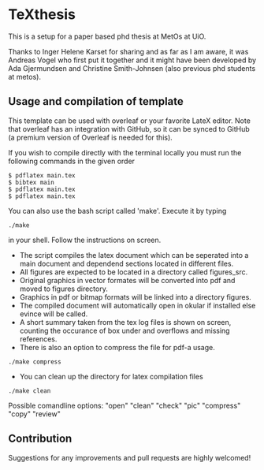 # TeXthesis
This is a setup for a paper based phd thesis at MetOs at UiO.

Thanks to Inger Helene Karset for sharing and as far as I am aware, it was  Andreas Vogel  who first put it together and it might have been developed by Ada Gjermundsen and  Christine Smith-Johnsen (also previous phd students at metos).


## Usage and compilation of template
This template can be used with overleaf or your favorite LateX editor. Note that overleaf has an integration with GitHub, so it can be synced to GitHub (a premium version of Overleaf is needed for this).

If you wish to compile directly with the terminal locally you must run the following commands in the given order
```shell
$ pdflatex main.tex
$ bibtex main
$ pdflatex main.tex
$ pdflatex main.tex
```

You can also use the bash script called 'make'. Execute it by typing
```shell
./make

```
in your shell. Follow the instructions on screen.

- The script compiles the latex document which can be seperated into a main document and dependend sections located in different files.
- All figures are expected to be located in a directory called figures_src.
- Original graphics in vector formates will be converted into pdf and moved to figures directory.
- Graphics in pdf or bitmap formats will be linked into a directory figures.
- The compiled document will automatically open in okular if installed else evince will be called.
- A short summary taken from the tex log files is shown on screen, counting the occurance of box under and overflows and missing references.
- There is also an option to compress the file for pdf-a usage.

``` shell
./make compress
```

- You can clean up the directory for latex compilation files
``` shell
./make clean
```

Possible comandline options:
 "open" "clean" "check" "pic" "compress" "copy" "review"
 
 
## Contribution
Suggestions for any improvements and pull requests are highly welcomed!
